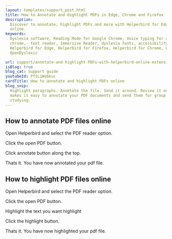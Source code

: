 ```yaml
---
layout: templates/support_post.html
title: How to Annotate and Highlight PDFs in Edge, Chrome and Firefox
description:
  Discover to annotate, highlight PDFs and more with Helperbird for Edge, Chrome, iPad, iPhone
  online.
keywords:
  Dyslexia software, Reading Mode for Google Chrome, Voice typing for chrome, Text to speech for
  chrome,  text reader, Immersive Reader, dyslexia fonts, accessibility software, dyslexia software,
  Helperbird for Edge, Helperbird for Firefox, Helperbird for Chrome, Opendyslexic for Chrome,
  OpenDyslexic

url: support/annotate-and-highlight-PDFs-with-helperbird-online-extension/
isBlog: true
blog_cat: Support guide
youtubeId: PfILiWebkuc
cardTitle: How to annotate and highlight PDFs online
blog_snip:
  Highlight paragraphs. Annotate the file. Send it around. Review it online. Learn how Helperbird
  makes it easy to annotate your PDF documents and send them for group review online and for
  studying.
---
```


## How to annotate PDF files online

Open Helperbird and select the PDF reader option.

Click the open PDF button.

Click annotate button along the top.

Thats it. You have now annotated your pdf file.

## How to highlight PDF files online

Open Helperbird and select the PDF reader option.

Click the open PDF button.

Highlight the text you want highlight

Click the highlight button.

Thats it. You have now highlighted your pdf file.
